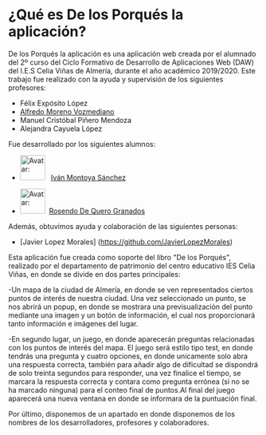 # **¿Qué es De los Porqués la aplicación?** 
De los Porqués la aplicación es una aplicación web creada por el alumnado del 2º curso del Ciclo Formativo de Desarrollo de Aplicaciones Web (DAW) del I.E.S Celia Viñas de Almería, durante el año académico 2019/2020. 
Este trabajo fue realizado con la ayuda y supervisión de los siguientes profesores: 

* Félix Expósito López
* [Alfredo Moreno Vozmediano](https://github.com/avozme)
* Manuel Cristóbal Piñero Mendoza
* Alejandra Cayuela López

Fue desarrollado por los siguientes alumnos: 

* <img src="https://avatars0.githubusercontent.com/u/43436494?s=460&v=4" alt="Avatar: " height="50" /> &nbsp; [Iván Montoya Sánchez](https://github.com/MontoyaSanchezIvan)

* <img src="https://avatars1.githubusercontent.com/u/34535136?s=460&u=da083b81632807b5b887a38011338d1d3aec41bb&v=4" alt="Avatar: " height="50" /> &nbsp;[Rosendo De Quero Granados](https://github.com/erredege)

Además, obtuvimos ayuda y colaboración de las siguientes personas: 

* [Javier Lopez Morales] (https://github.com/JavierLopezMorales)

Esta aplicación fue creada como soporte del libro "De los Porqués", realizado por el departamento de patrimonio del centro educativo IES Celia Viñas, en donde se divide en dos partes principales:

-Un mapa de la ciudad de Almería, en donde se ven representados ciertos puntos de interés de nuestra ciudad. Una vez seleccionado un punto, se nos abrirá un popup, en donde se mostrara una previsualización del punto mediante una imagen y un botón de información, el cual nos proporcionará tanto información e imágenes del lugar.

-En segundo lugar, un juego, en donde aparecerán preguntas relacionadas con los puntos de interés del mapa.
El juego será estilo tipo test, en donde tendrás una pregunta y cuatro opciones, en donde unicamente solo abra una respuesta correcta, también para añadir algo de dificultad se dispondrá de solo treinta segundos para responder, una vez finalice el tiempo, se marcara la respuesta correcta y contara como pregunta errónea (si no se ha marcado ninguna) para el conteo final de puntos.Al final del juego aparecerá una nueva ventana en donde se informara de la puntuación final.

Por último, disponemos de un apartado en donde disponemos de los nombres de los desarrolladores, profesores y colaboradores.